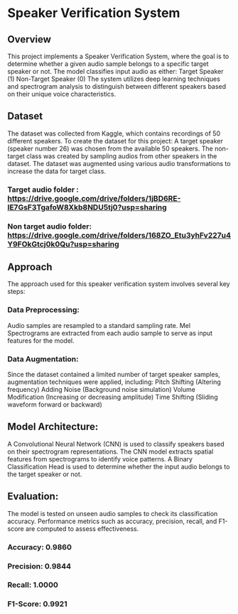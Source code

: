 # Speaker Verification System

## Overview

This project implements a Speaker Verification System, where the goal is to determine whether a given audio sample belongs to a specific target speaker or not. The model classifies input audio as either:
Target Speaker (1) 
Non-Target Speaker (0)
The system utilizes deep learning techniques and spectrogram analysis to distinguish between different speakers based on their unique voice characteristics.

## Dataset
The dataset was collected from Kaggle, which contains recordings of 50 different speakers. To create the dataset for this project:
A target speaker (speaker number 26) was chosen from the available 50 speakers.
The non-target class was created by sampling audios from other speakers in the dataset.
The dataset was augmented using various audio transformations to increase the data for target class.

### Target audio folder : https://drive.google.com/drive/folders/1jBD6RE-lE7GsF3TgafoW8Xkb8NDU5tj0?usp=sharing

### Non target audio folder: https://drive.google.com/drive/folders/168ZO_Etu3yhFv227u4Y9FOkGtcj0k0Qu?usp=sharing

## Approach
The approach used for this speaker verification system involves several key steps:

### Data Preprocessing:
Audio samples are resampled to a standard sampling rate.
Mel Spectrograms are extracted from each audio sample to serve as input features for the model.

### Data Augmentation:
Since the dataset contained a limited number of target speaker samples, augmentation techniques were applied, including:
Pitch Shifting (Altering frequency)
Adding Noise (Background noise simulation)
Volume Modification (Increasing or decreasing amplitude)
Time Shifting (Sliding waveform forward or backward)

## Model Architecture:
A Convolutional Neural Network (CNN) is used to classify speakers based on their spectrogram representations.
The CNN model extracts spatial features from spectrograms to identify voice patterns.
A Binary Classification Head is used to determine whether the input audio belongs to the target speaker or not.

## Evaluation:
The model is tested on unseen audio samples to check its classification accuracy.
Performance metrics such as accuracy, precision, recall, and F1-score are computed to assess effectiveness.
### Accuracy: 0.9860
### Precision: 0.9844
### Recall: 1.0000
### F1-Score: 0.9921
